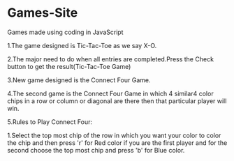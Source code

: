 # Games-Site
Games made using coding in JavaScript

1.The game designed is Tic-Tac-Toe as we say X-O.

2.The major need to do when all entries are completed.Press the Check button to get the result(Tic-Tac-Toe Game)

3.New game designed is the Connect Four Game.

4.The second game is the Connect Four Game in which 4 similar4 color chips in a row or column or diagonal are there then that particular player will win.

5.Rules to Play Connect Four:
  
  1.Select the top most chip of the row in which you want your color to color the chip and then press 'r' for Red color if you      are the first player and for the second choose the top most chip and press 'b' for Blue color.
  
  
